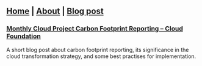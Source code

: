 ## [Home](/README.md) | [About](/docs/About.md) | [Blog post](/docs/Blogpost.md)

### [Monthly Cloud Project Carbon Footprint Reporting – Cloud Foundation](https://github.com/VijayKrishnanSR/VijayKrishnanSR.github.io/blob/02b5cfbeddb2ae5a4f2a6834eba23fa0dd7918a8/docs/Blogpost/CarbonFootprintReporting.md)
A short blog post about carbon footprint reporting, its significance in the cloud transformation strategy, and some best practises for implementation.
